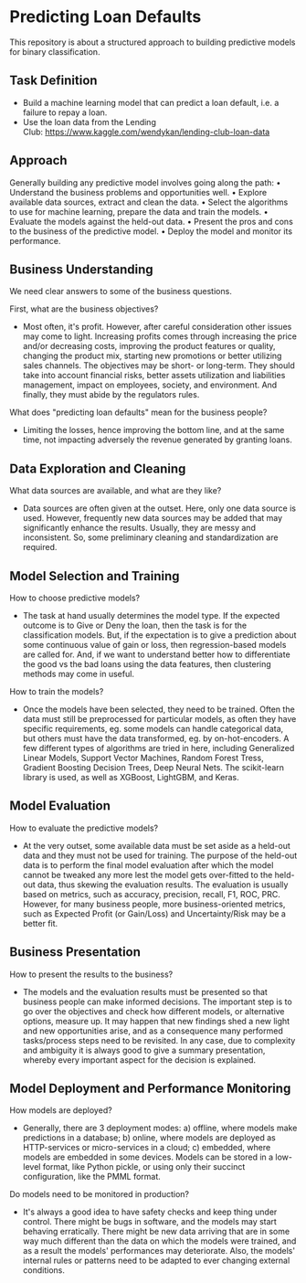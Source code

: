 # Predicting Loan Defaults
This repository is about a structured approach to building predictive models for binary classification.


## Task Definition

- Build a machine learning model that can predict a loan default, i.e. a failure to repay a loan. 
- Use the loan data from the Lending Club: https://www.kaggle.com/wendykan/lending-club-loan-data


## Approach

Generally building any predictive model involves going along the path:
    • Understand the business problems and opportunities well.
    • Explore available data sources, extract and clean the data.
    • Select the algorithms to use for machine learning, prepare the data and train the models.
    • Evaluate the models against the held-out data.
    • Present the pros and cons to the business of the predictive model.
    • Deploy the model and monitor its performance.


## Business Understanding

We need clear answers to some of the business questions.

First, what are the business objectives?
- Most often, it's profit. However, after careful consideration other issues may come to light. Increasing profits comes through increasing the price and/or decreasing costs, improving the product features or quality, changing the product mix, starting new promotions or better utilizing sales channels. The objectives may be short- or long-term. They should take into account financial risks, better assets utilization and liabilities management, impact on employees, society, and environment. And finally, they must abide by the regulators rules.

What does "predicting loan defaults" mean for the business people?
- Limiting the losses, hence improving the bottom line, and at the same time, not impacting adversely the revenue generated by granting loans.


## Data Exploration and Cleaning
What data sources are available, and what are they like?
- Data sources are often given at the outset. Here, only one data source is used. However, frequently new data sources may be added that may significantly enhance the results. Usually, they are messy and inconsistent. So, some preliminary cleaning and standardization are required.


## Model Selection and Training

How to choose predictive models?
- The task at hand usually determines the model type. If the expected outcome is to Give or Deny the loan, then the task is for the classification models. But, if the expectation is to give a prediction about some continuous value of gain or loss, then regression-based models are called for. And, if we want to understand better how to differentiate the good vs the bad loans using the data features, then clustering methods may come in useful.

How to train the models?
- Once the models have been selected, they need to be trained. Often the data must still be preprocessed for particular models, as often they have specific requirements, eg. some models can handle categorical data, but others must have the data transformed, eg. by on-hot-encoders. A few different types of algorithms are tried in here, including Generalized Linear Models, Support Vector Machines, Random Forest Tress, Gradient Boosting Decision Trees, Deep Neural Nets. The scikit-learn library is used, as well as XGBoost, LightGBM, and Keras.


## Model Evaluation

How to evaluate the predictive models?
- At the very outset, some available data must be set aside as a held-out data and they must not be used for training. The purpose of the held-out data is to perform the final model evaluation after which the model cannot be tweaked any more lest the model gets over-fitted to the held-out data, thus skewing the evaluation results. The evaluation is usually based on metrics, such as accuracy, precision, recall, F1, ROC, PRC. However, for many business people, more business-oriented metrics, such as Expected Profit (or Gain/Loss) and Uncertainty/Risk may be a better fit.


## Business Presentation 

How to present the results to the business?
- The models and the evaluation results must be presented so that business people can make informed decisions. The important step is to go over the objectives and check how different models, or alternative options, measure up. It may happen that new findings shed a new light and new opportunities arise, and as a consequence many performed tasks/process steps need to be revisited. In any case, due to complexity and ambiguity it is always good to give a summary presentation, whereby every important aspect for the decision is explained.


## Model Deployment and Performance Monitoring

How models are deployed?
- Generally, there are 3 deployment modes: a) offline, where models make predictions in a database; b) online, where models are deployed as HTTP-services or micro-services in a cloud; c) embedded, where models are embedded in some devices. Models  can be stored in a low-level format, like Python pickle, or using only their succinct configuration, like the PMML format.

Do models need to be monitored in production?
- It's always a good idea to have safety checks and keep thing under control. There might be bugs in software, and the models may start behaving erratically. There might be new data arriving that are in some way much different than the data on which the models were trained, and as a result the models' performances may deteriorate. Also, the models' internal rules or patterns need to be adapted to ever changing external conditions.

